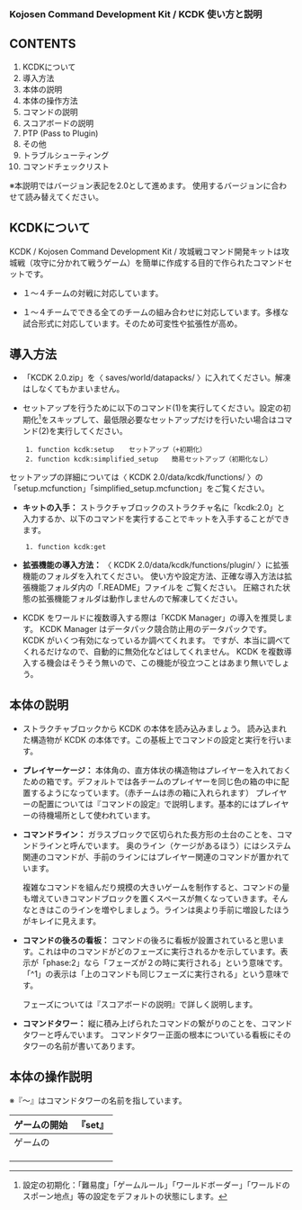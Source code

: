 ### Kojosen Command Development Kit / KCDK 使い方と説明



## CONTENTS

 1. KCDKについて
 2. 導入方法
 3. 本体の説明
 4. 本体の操作方法
 5. コマンドの説明
 6. スコアボードの説明
 7. PTP (Pass to Plugin)
 8. その他
 9. トラブルシューティング
 10. コマンドチェックリスト



 ※本説明ではバージョン表記を2.0として進めます。 使用するバージョンに合わせて読み替えてください。




## KCDKについて

KCDK / Kojosen Command Development Kit / 攻城戦コマンド開発キットは攻城戦（攻守に分かれて戦うゲーム）を簡単に作成する目的で作られたコマンドセットです。

* １～４チームの対戦に対応しています。

* １～４チームでできる全てのチームの組み合わせに対応しています。多様な試合形式に対応しています。そのため可変性や拡張性が高め。



## 導入方法

* 「KCDK 2.0.zip」を〈 saves/world/datapacks/ 〉に入れてください。解凍はしなくてもかまいません。

* セットアップを行うために以下のコマンド(1)を実行してください。設定の初期化[^1]をスキップして、最低限必要なセットアップだけを行いたい場合はコマンド(2)を実行してください。

```
	1. function kcdk:setup	　セットアップ（+初期化）
	2. function kcdk:simplified_setup　　簡易セットアップ（初期化なし）
```

  セットアップの詳細については〈 KCDK 2.0/data/kcdk/functions/ 〉の「setup.mcfunction」「simplified_setup.mcfunction」をご覧ください。



* **キットの入手：**
  ストラクチャブロックのストラクチャ名に「kcdk:2.0」と入力するか、以下のコマンドを実行することでキットを入手することができます。

```
	1. function kcdk:get
```



* **拡張機能の導入方法：** 
  〈 KCDK 2.0/data/kcdk/functions/plugin/ 〉に拡張機能のフォルダを入れてください。 使い方や設定方法、正確な導入方法は拡張機能フォルダ内の「.README」ファイルを ご覧ください。 圧縮された状態の拡張機能フォルダは動作しませんので解凍してください。
  
  
  
* KCDK をワールドに複数導入する際は「KCDK Manager」の導入を推奨します。 KCDK Manager はデータパック競合防止用のデータパックです。 KCDK がいくつ有効になっているか調べてくれます。 ですが、本当に調べてくれるだけなので、自動的に無効化などはしてくれません。 KCDK を複数導入する機会はそうそう無いので、この機能が役立つことはあまり無いでしょう。

  

[^1]: 設定の初期化：「難易度」「ゲームルール」「ワールドボーダー」「ワールドのスポーン地点」等の設定をデフォルトの状態にします。



## 本体の説明

* ストラクチャブロックから KCDK の本体を読み込みましょう。
  読み込まれた構造物が KCDK の本体です。この基板上でコマンドの設定と実行を行います。
  
  
  
* **プレイヤーケージ：**
  本体角の、直方体状の構造物はプレイヤーを入れておくための箱です。デフォルトでは各チームのプレイヤーを同じ色の箱の中に配置するようになっています。（赤チームは赤の箱に入れられます）
  プレイヤーの配置については『コマンドの設定』で説明します。基本的にはプレイヤーの待機場所として使われています。

  

* **コマンドライン：**
  ガラスブロックで区切られた長方形の土台のことを、コマンドラインと呼んでいます。
  奥のライン（ケージがあるほう）にはシステム関連のコマンドが、手前のラインにはプレイヤー関連のコマンドが置かれています。

  複雑なコマンドを組んだり規模の大きいゲームを制作すると、コマンドの量も増えていきコマンドブロックを置くスペースが無くなっていきます。そんなときはこのラインを増やしましょう。ラインは奥より手前に増設したほうがキレイに見えます。

  

* **コマンドの後ろの看板：**
  コマンドの後ろに看板が設置されていると思います。これは中のコマンドがどのフェーズに実行されるかを示しています。表示が「phase:2」なら「フェーズが２の時に実行される」という意味です。「^1」の表示は「上のコマンドも同じフェーズに実行される」という意味です。

  フェーズについては『スコアボードの説明』で詳しく説明します。

  

* **コマンドタワー：**
  縦に積み上げられたコマンドの繋がりのことを、コマンドタワーと呼んでいます。
  コマンドタワー正面の根本についている看板にそのタワーの名前が書いてあります。



## 本体の操作説明

※『～』はコマンドタワーの名前を指しています。

| ゲームの開始 | 『set』 |
| ------------ | ------- |
| ゲームの     |         |
|              |         |
|              |         |
|              |         |

